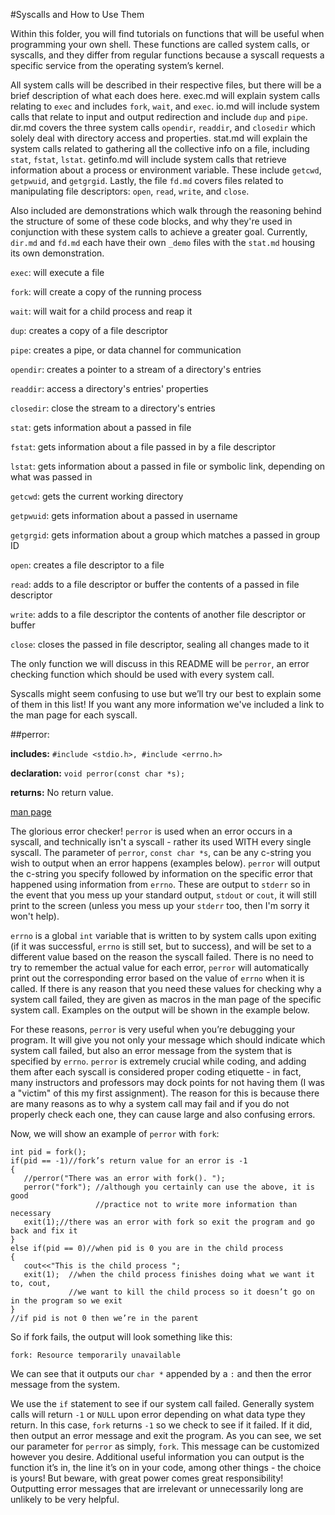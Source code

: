 #Syscalls and How to Use Them

Within this folder, you will find tutorials on functions that will be useful when programming your own shell. 
These functions are called system calls, or syscalls, and they differ from regular functions because a syscall requests a specific service from the operating system’s kernel.

All system calls will be described in their respective files, but there will be a brief description of what each does here. 
exec.md will explain system calls relating to `exec` and includes `fork`, `wait`, and `exec`. 
io.md will include system calls that relate to input and output redirection and include `dup` and `pipe`. 
dir.md covers the three system calls `opendir`, `readdir`, and `closedir` which solely deal with directory access and properties. 
stat.md will explain the system calls related to gathering all the collective info on a file, including  `stat`, `fstat`, `lstat`. 
getinfo.md will include system calls that retrieve information about a process or environment variable. 
These include `getcwd`, `getpwuid`, and `getgrgid`. Lastly, the file `fd.md` covers files related to manipulating file descriptors: `open`, `read`, `write`, and `close`.

Also included are demonstrations which walk through the reasoning behind the structure of some of these code blocks, and why they're used in conjunction with these system calls to achieve a greater goal. 
Currently, `dir.md` and `fd.md` each have their own `_demo` files with the `stat.md` housing its own demonstration.

`exec`: will execute a file

`fork`: will create a copy of the running process

`wait`: will wait for a child process and reap it

`dup`: creates a copy of a file descriptor

`pipe`: creates a pipe, or data channel for communication

`opendir`: creates a pointer to a stream of a directory's entries

`readdir`: access a directory's entries' properties

`closedir`: close the stream to a directory's entries

`stat`: gets information about a passed in file

`fstat`: gets information about a file passed in by a file descriptor

`lstat`: gets information about a passed in file or symbolic link, depending on what was passed in

`getcwd`: gets the current working directory

`getpwuid`: gets information about a passed in username

`getgrgid`: gets information about a group which matches a passed in group ID

`open`: creates a file descriptor to a file

`read`: adds to a file descriptor or buffer the contents of a passed in file descriptor

`write`: adds to a file descriptor the contents of another file descriptor or buffer

`close`: closes the passed in file descriptor, sealing all changes made to it

The only function we will discuss in this README will be `perror`, an error checking function which should be used with every system call.

Syscalls might seem confusing to use but we’ll try our best to explain some of them in this list! If you want any more information we've included a link to the man page for each syscall.

##perror:

**includes:** `#include <stdio.h>, #include <errno.h>`

**declaration:** `void perror(const char *s);`

**returns:** No return value.

[man page](http://linux.die.net/man/3/perror)

The glorious error checker! `perror` is used when an error occurs in a syscall, and technically isn't a syscall - rather its used WITH every single syscall. 
The parameter of `perror`, `const char *s`, can be any c-string you wish to output when an error happens (examples below). 
`perror` will output the c-string you specify followed by information on the specific error that happened using information from `errno`. 
These are output to `stderr` so in the event that you mess up your standard output, `stdout` or `cout`, it will still print to the screen (unless you mess up your `stderr` too, then I'm sorry it won't help).

`errno` is a global `int` variable that is written to by system calls upon exiting (if it was successful, `errno` is still set, but to success), and will be set to a different value based on the reason the syscall failed. 
There is no need to try to remember the actual value for each error, `perror` will automatically print out the corresponding error based on the value of `errno` when it is called. 
If there is any reason that you need these values for checking why a system call failed, they are given as macros in the man page of the specific system call. 
Examples on the output will be shown in the example below.

For these reasons, `perror` is very useful when you’re debugging your program. 
It will give you not only your message which should indicate which system call failed, but also an error message from the system that is specified by `errno`. `perror` is extremely crucial while coding, and adding them after each syscall is considered proper coding etiquette - in fact, many instructors and professors may dock points for not having them (I was a "victim" of this my first assignment). 
The reason for this is because there are many reasons as to why a system call may fail and if you do not properly check each one, they can cause large and also confusing errors.

Now, we will show an example of `perror` with `fork`:
```
int pid = fork();
if(pid == -1)//fork’s return value for an error is -1
{
   //perror("There was an error with fork(). ");
   perror("fork"); //although you certainly can use the above, it is good
                   //practice not to write more information than necessary
   exit(1);//there was an error with fork so exit the program and go back and fix it
}
else if(pid == 0)//when pid is 0 you are in the child process
{
   cout<<"This is the child process ";
   exit(1);  //when the child process finishes doing what we want it to, cout, 
             //we want to kill the child process so it doesn’t go on in the program so we exit
}
//if pid is not 0 then we’re in the parent
```

So if fork fails, the output will look something like this:

`fork: Resource temporarily unavailable`

We can see that it outputs our `char *` appended by a `:` and then the error message from the system.

We use the `if` statement to see if our system call failed. 
Generally system calls will return `-1` or `NULL` upon error depending on what data type they return. 
In this case, `fork` returns `-1` so we check to see if it failed. 
If it did, then output an error message and exit the program. As you can see, we set our parameter for `perror` as simply, `fork`. 
This message can be customized however you desire. Additional useful information you can output is the function it’s in, the line it’s on in your code, among other things - the choice is yours! But beware, with great power comes great responsibility! Outputting error messages that are irrelevant or unnecessarily long are unlikely to be very helpful.

